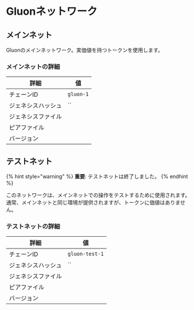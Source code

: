 # Gluonネットワーク

## メインネット

Gluonのメインネットワーク。実価値を持つトークンを使用します。

### メインネットの詳細

| 詳細 | 値 |
| ------------ | --------- |
| チェーンID | `gluon-1` |
| ジェネシスハッシュ | `` |
| ジェネシスファイル | |
| ピアファイル | |
| バージョン | |

## テストネット

{% hint style="warning" %}
**重要**: テストネットは終了しました。
{% endhint %}

このネットワークは、メインネットでの操作をテストするために使用されます。通常、メインネットと同じ環境が提供されますが、トークンに価値はありません。

### テストネットの詳細

| 詳細 | 値 |
| ------------ | -------------- |
| チェーンID | `gluon-test-1` |
| ジェネシスハッシュ | `` |
| ジェネシスファイル | |
| ピアファイル | |
| バージョン | |
